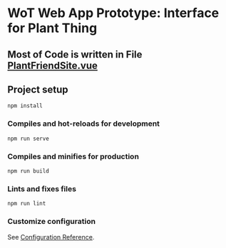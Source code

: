 # WoT Web App Prototype: Interface for Plant Thing


## Most of Code is written in File [PlantFriendSite.vue](src/components/PlantFriendSite.vue)



## Project setup
```
npm install
```

### Compiles and hot-reloads for development
```
npm run serve
```

### Compiles and minifies for production
```
npm run build
```

### Lints and fixes files
```
npm run lint
```

### Customize configuration
See [Configuration Reference](https://cli.vuejs.org/config/).
